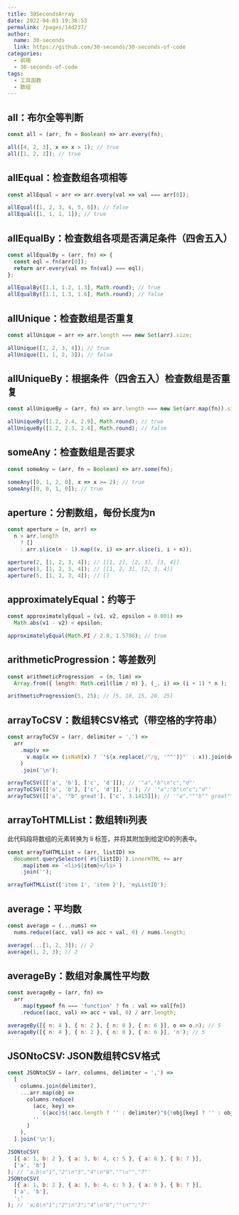 ```yaml
---
title: 30SecondsArray
date: 2022-04-03 19:36:53
permalink: /pages/14d237/
author: 
  name: 30-seconds
  link: https://github.com/30-seconds/30-seconds-of-code
categories:
  - 前端
  - 30-seconds-of-code
tags:
  - 工具函数
  - 数组
---
```


## all：布尔全等判断

```javascript
const all = (arr, fn = Boolean) => arr.every(fn);
```

```javascript
all([4, 2, 3], x => x > 1); // true
all([1, 2, 3]); // true
```

## allEqual：检查数组各项相等

```javascript
const allEqual = arr => arr.every(val => val === arr[0]);
```

```javascript
allEqual([1, 2, 3, 4, 5, 6]); // false
allEqual([1, 1, 1, 1]); // true
```

## allEqualBy：检查数组各项是否满足条件（四舍五入）

```javascript
const allEqualBy = (arr, fn) => {
  const eql = fn(arr[0]);
  return arr.every(val => fn(val) === eql);
};
```

```javascript
allEqualBy([1.1, 1.2, 1.3], Math.round); // true
allEqualBy([1.1, 1.3, 1.6], Math.round); // false
```
## allUnique：检查数组是否重复

```javascript
const allUnique = arr => arr.length === new Set(arr).size;
```

```javascript
allUnique([1, 2, 3, 4]); // true
allUnique([1, 1, 2, 3]); // false
```

## allUniqueBy：根据条件（四舍五入）检查数组是否重复

```javascript
const allUniqueBy = (arr, fn) => arr.length === new Set(arr.map(fn)).size;
```

```javascript
allUniqueBy([1.2, 2.4, 2.9], Math.round); // true
allUniqueBy([1.2, 2.3, 2.4], Math.round); // false
```

## someAny：检查数组是否要求

```javascript
const someAny = (arr, fn = Boolean) => arr.some(fn);
```

```javascript
someAny([0, 1, 2, 0], x => x >= 2); // true
someAny([0, 0, 1, 0]); // true

```
## aperture：分割数组，每份长度为n

```javascript
const aperture = (n, arr) =>
  n > arr.length
    ? []
    : arr.slice(n - 1).map((v, i) => arr.slice(i, i + n));
```

```javascript
aperture(2, [1, 2, 3, 4]); // [[1, 2], [2, 3], [3, 4]]
aperture(3, [1, 2, 3, 4]); // [[1, 2, 3], [2, 3, 4]]
aperture(5, [1, 2, 3, 4]); // []
```

## approximatelyEqual：约等于

```javascript
const approximatelyEqual = (v1, v2, epsilon = 0.001) =>
  Math.abs(v1 - v2) < epsilon;
```

```javascript
approximatelyEqual(Math.PI / 2.0, 1.5708); // true
```
## arithmeticProgression：等差数列

```javascript
const arithmeticProgression  = (n, lim) =>
  Array.from({ length: Math.ceil(lim / n) }, (_, i) => (i + 1) * n );
```

```javascript
arithmeticProgression(5, 25); // [5, 10, 15, 20, 25]
```

## arrayToCSV：数组转CSV格式（带空格的字符串）

```javascript
const arrayToCSV = (arr, delimiter = ',') =>
  arr
    .map(v =>
      v.map(x => (isNaN(x) ? `"${x.replace(/"/g, '""')}"` : x)).join(delimiter)
    )
    .join('\n');
```

```javascript
arrayToCSV([['a', 'b'], ['c', 'd']]); // '"a","b"\n"c","d"'
arrayToCSV([['a', 'b'], ['c', 'd']], ';'); // '"a";"b"\n"c";"d"'
arrayToCSV([['a', '"b" great'], ['c', 3.1415]]); // '"a","""b"" great"\n"c",3.1415'
```

## arrayToHTMLList：数组转li列表

此代码段将数组的元素转换为 li 标签，并将其附加到给定ID的列表中。

```javascript
const arrayToHTMLList = (arr, listID) =>
  document.querySelector(`#${listID}`).innerHTML += arr
    .map(item => `<li>${item}</li>`)
    .join('');
```

```javascript
arrayToHTMLList(['item 1', 'item 2'], 'myListID');
```

## average：平均数

```javascript
const average = (...nums) =>
  nums.reduce((acc, val) => acc + val, 0) / nums.length;
```

```javascript
average(...[1, 2, 3]); // 2
average(1, 2, 3); // 2
```

## averageBy：数组对象属性平均数

```javascript
const averageBy = (arr, fn) =>
  arr
    .map(typeof fn === 'function' ? fn : val => val[fn])
    .reduce((acc, val) => acc + val, 0) / arr.length;
```

```javascript
averageBy([{ n: 4 }, { n: 2 }, { n: 8 }, { n: 6 }], o => o.n); // 5
averageBy([{ n: 4 }, { n: 2 }, { n: 8 }, { n: 6 }], 'n'); // 5
```

## JSONtoCSV: JSON数组转CSV格式

```js
const JSONtoCSV = (arr, columns, delimiter = ',') =>
  [
    columns.join(delimiter),
    ...arr.map(obj =>
      columns.reduce(
        (acc, key) =>
          `${acc}${!acc.length ? '' : delimiter}"${!obj[key] ? '' : obj[key]}"`,
        ''
      )
    ),
  ].join('\n');
```
```js
JSONtoCSV(
  [{ a: 1, b: 2 }, { a: 3, b: 4, c: 5 }, { a: 6 }, { b: 7 }],
  ['a', 'b']
); // 'a,b\n"1","2"\n"3","4"\n"6",""\n"","7"'
JSONtoCSV(
  [{ a: 1, b: 2 }, { a: 3, b: 4, c: 5 }, { a: 6 }, { b: 7 }],
  ['a', 'b'],
  ';'
); // 'a;b\n"1";"2"\n"3";"4"\n"6";""\n"";"7"'
```
